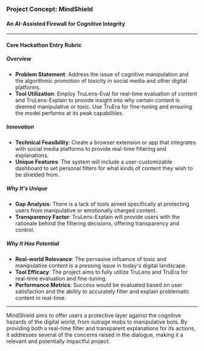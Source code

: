 ### Project Concept: MindShield
#### An AI-Assisted Firewall for Cognitive Integrity

---

#### Core Hackathon Entry Rubric

##### Overview
- **Problem Statement**: Address the issue of cognitive manipulation and the algorithmic promotion of toxicity in social media and other digital platforms.
- **Tool Utilization**: Employ TruLens-Eval for real-time evaluation of content and TruLens-Explain to provide insight into why certain content is deemed manipulative or toxic. Use TruEra for fine-tuning and ensuring the model performs at its peak capabilities.

##### Innovation
- **Technical Feasibility**: Create a browser extension or app that integrates with social media platforms to provide real-time filtering and explanations.
- **Unique Features**: The system will include a user-customizable dashboard to set personal filters for what kinds of content they wish to be shielded from.

##### Why It's Unique
- **Gap Analysis**: There is a lack of tools aimed specifically at protecting users from manipulative or emotionally charged content.
- **Transparency Factor**: TruLens-Explain will provide users with the rationale behind the filtering decisions, offering transparency and control.

##### Why It Has Potential
- **Real-world Relevance**: The pervasive influence of toxic and manipulative content is a pressing issue in today's digital landscape.
- **Tool Efficacy**: The project aims to fully utilize TruLens and TruEra for real-time evaluation and fine-tuning.
- **Performance Metrics**: Success would be evaluated based on user satisfaction and the ability to accurately filter and explain problematic content in real-time.

---

MindShield aims to offer users a protective layer against the cognitive hazards of the digital world, from outrage mobs to manipulative bots. By providing both a real-time filter and transparent explanations for its actions, it addresses several of the concerns raised in the dialogue, making it a relevant and potentially impactful project.

